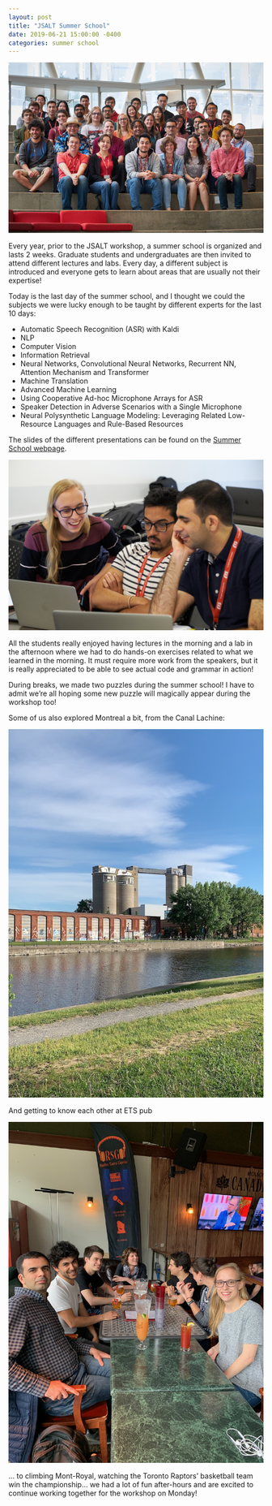 ```yaml
---
layout: post
title: "JSALT Summer School"
date: 2019-06-21 15:00:00 -0400
categories: summer school
---
```


![image](/assets/images/summer-school-participants.jpg)

Every year, prior to the JSALT workshop, a summer school is organized and lasts 2 weeks. Graduate students and undergraduates are then invited to attend different lectures and labs. Every day, a different subject is introduced and everyone gets to learn about areas that are usually not their expertise! 

Today is the last day of the summer school, and I thought we could the subjects we were lucky enough to be taught by different experts for the last 10 days:
- Automatic Speech Recognition (ASR) with Kaldi
- NLP
- Computer Vision 
- Information Retrieval 
- Neural Networks, Convolutional Neural Networks, Recurrent NN, Attention Mechanism and Transformer 
- Machine Translation
- Advanced Machine Learning 
- Using Cooperative Ad-hoc Microphone Arrays for ASR
- Speaker Detection in Adverse Scenarios with a Single Microphone
- Neural Polysynthetic Language Modeling: Leveraging Related Low-Resource Languages and Rule-Based Resources

The slides of the different presentations can be found on the [Summer School webpage](https://www.clsp.jhu.edu/workshops/19-workshop/2019-hlt/).   

![image](/assets/images/mp-saurabh-sajjad.jpg)

All the students really enjoyed having lectures in the morning and a lab in the afternoon where we had to do hands-on exercises related to what we learned in the morning. It must require more work from the speakers, but it is really appreciated to be able to see actual code and grammar in action! 

During breaks, we made two puzzles during the summer school! I have to admit we’re all hoping some new puzzle will magically appear during the workshop too!


Some of us also explored Montreal a bit, from the Canal Lachine:

![image](/assets/images/canal-lachine.jpg)

And getting to know each other at ETS pub

![image](/assets/images/ets-pub.jpeg)

… to climbing Mont-Royal, watching the Toronto Raptors’ basketball team win the championship… we had a lot of fun after-hours and are excited to continue working together for the workshop on Monday! 

